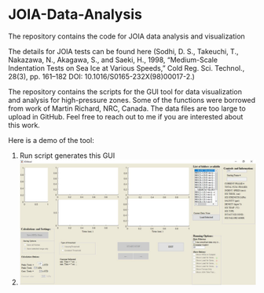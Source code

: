 # JOIA-Data-Analysis
The repository contains the code for JOIA data analysis and visualization

The details for JOIA tests can be found here (Sodhi, D. S., Takeuchi, T., Nakazawa, N., Akagawa, S., and Saeki, H., 1998, “Medium-Scale Indentation Tests on Sea Ice at Various Speeds,” Cold Reg. Sci. Technol., 28(3), pp. 161–182 DOI: 10.1016/S0165-232X(98)00017-2.)

The repository contains the scripts for the GUI tool for data visualization and analysis for high-pressure zones. Some of the functions were borrowed from work of Martin Richard, NRC, Canada. The data files are too large to upload in GitHub. Feel free to reach out to me if you are interested about this work.

Here is a demo of the tool:

1. Run script generates this GUI
2. ![alt text](https://github.com/rbh546/JOIA-Data-Analysis/blob/main/sc1.JPG?raw=true)
